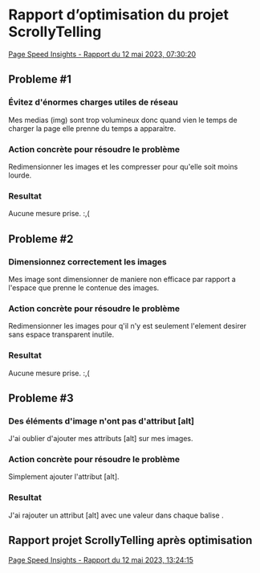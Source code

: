 # Rapport d’optimisation du projet ScrollyTelling  
[Page Speed Insights - Rapport du 12 mai 2023, 07:30:20](https://pagespeed.web.dev/analysis/https-vanounais-github-io-st-martin_nicolas_scrollytelling/epyzsj19tr?form_factor=mobile)  
## Probleme #1
### Évitez d'énormes charges utiles de réseau
Mes medias (img) sont trop volumineux donc quand vien le temps de charger la page elle prenne du temps a apparaitre.
### Action concrète pour résoudre le problème
Redimensionner les images et les compresser pour qu'elle soit moins lourde.
### Resultat
Aucune mesure prise. :,(

## Probleme #2
### Dimensionnez correctement les images
Mes image sont dimensionner de maniere non efficace par rapport a l'espace que prenne le contenue des images.
### Action concrète pour résoudre le problème
Redimensionner les images pour q'il n'y est seulement l'element desirer sans espace transparent inutile.
### Resultat
Aucune mesure prise. :,(

## Probleme #3
### Des éléments d'image n'ont pas d'attribut [alt]
J'ai oublier d'ajouter mes attributs [alt] sur mes images.
### Action concrète pour résoudre le problème
Simplement ajouter l'attribut [alt].
### Resultat
J'ai rajouter un  attribut [alt] avec une valeur dans chaque balise <img>.

## Rapport projet ScrollyTelling après optimisation
[Page Speed Insights - Rapport du 12 mai 2023, 13:24:15](https://pagespeed.web.dev/analysis/https-vanounais-github-io-st-martin_nicolas_scrollytelling/epyzsj19tr?form_factor=mobile)

